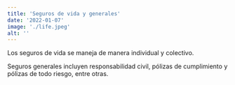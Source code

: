 ```yaml
---
title: 'Seguros de vida y generales'
date: '2022-01-07'
image: './life.jpeg'
alt: ''
---
```


Los seguros de vida se maneja de manera individual y colectivo.

Seguros generales incluyen responsabilidad civil, pólizas de cumplimiento y pólizas de todo riesgo, entre otras.